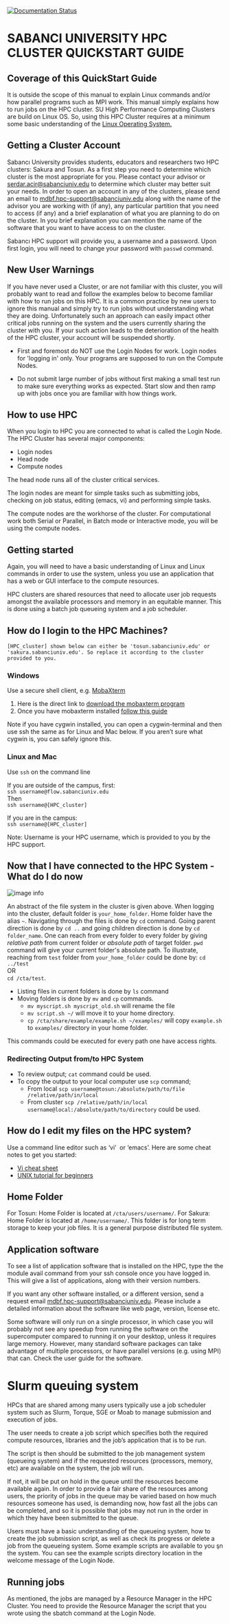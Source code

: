 [![Documentation Status](https://readthedocs.org/projects/su-hpc-tutorials/badge/?version=latest)](https://su-hpc-tutorials.readthedocs.io/en/latest/?badge=latest)
# SABANCI UNIVERSITY HPC CLUSTER QUICKSTART GUIDE

## Coverage of this QuickStart Guide

It is outside the scope of this manual to explain Linux commands and/or how parallel programs such as MPI work. This manual simply explains how to run jobs on the HPC cluster. SU High Performance Computing Clusters are build on Linux OS. So, using this HPC Cluster requires at a minimum some basic understanding of the [Linux Operating System.](https://www.google.com/url?q=http://en.wikipedia.org/wiki/Linux&sa=D&ust=1570008089847000)

## Getting a Cluster Account  

Sabancı University provides students, educators and researchers two HPC clusters: Sakura and Tosun. As a first step you need to determine which cluster is the most appropriate for you. Please contact your advisor or serdar.acir@sabanciuniv.edu to determine which cluster may better suit your needs.
In order to open an account in any of the clusters, please send an email to [mdbf.hpc-support@sabanciuniv.edu](mailto:mdbf.hpc-support@sabanciuniv.edu) along with the name of the advisor you are working with (if any), any particular partition that you need to access (if any) and a brief explanation of what you are planning to do on the cluster. In you brief explanation you can mention the name of the software that you want to have access to on the cluster. 

Sabancı HPC support will provide you, a username and a password. Upon first login, you will need to change your password with `passwd` command.
  
## New User Warnings

If you have never used a Cluster, or are not familiar with this cluster, you will probably want to read and follow the examples below to become familiar with how to run jobs on this HPC. It is a common practice by new users to ignore this manual and simply try to run jobs without understanding what they are doing. Unfortunately such an approach can easily impact other critical jobs running on the system and the users currently sharing the cluster with you. If your such action leads to the deterioration of the health of the HPC cluster, your account will be suspended shortly.

- First and foremost do NOT use the Login Nodes for work. Login nodes for 'logging in' only. Your programs are supposed to run on the Compute Nodes.

- Do not submit large number of jobs without first making a small test run to make sure everything works as expected. Start slow and then ramp up with jobs once you are familiar with how things work.

## How to use HPC

When you login to HPC you are connected to what is called the Login Node. The HPC Cluster has several major components:

*   Login nodes
*   Head node
*   Compute nodes

The head node runs all of the cluster critical services.

The login nodes are meant for simple tasks such as submitting jobs, checking on job status, editing (emacs, vi) and performing simple tasks.

The compute nodes are the workhorse of the cluster. For computational work both Serial or Parallel, in Batch mode or Interactive mode, you will be using the compute nodes.


## Getting started

Again, you will need to have a basic understanding of Linux and Linux commands in order to use the system, unless you use an application that has a web or GUI interface to the compute resources.

HPC clusters are shared resources that need to allocate user job requests amongst the available processors and memory in an equitable manner. This is done using a batch job queueing system and a job scheduler. 


## How do I login to the HPC Machines?
`[HPC_cluster] shown below can either be 'tosun.sabanciuniv.edu' or 'sakura.sabanciuniv.edu'. So replace it according to the cluster provided to you.`

### Windows
Use a secure shell client, e.g. [MobaXterm](https://www.google.com/url?q=https://mobaxterm.mobatek.net/features.html&sa=D&ust=1570008089849000)
1.  Here is the direct link to [download the mobaxterm program](https://www.google.com/url?q=http://mobaxterm.mobatek.net/download-home-edition.html&sa=D&ust=1570008089850000)
2.  Once you have mobaxterm installed [follow this guide](https://www.google.com/url?q=http://mobaxterm.mobatek.net/documentation.html&sa=D&ust=1570008089850000)

Note if you have cygwin installed, you can open a cygwin-terminal and then use ssh the same as for Linux and Mac below. If you aren’t sure what cygwin is, you can safely ignore this.

### Linux and Mac
Use `ssh` on the command line

If you are outside of the campus, first:  
`ssh username@flow.sabanciuniv.edu`  
Then  
`ssh username@[HPC_cluster]`  
  
If you are in the campus:  
`ssh username@[HPC_cluster]`

Note: Username is your HPC username, which is provided to you by the HPC support.

## Now that I have connected to the HPC System - What do I do now

![image info](folder_struct.png)

An abstract of the file system in the cluster is given above. When logging into the cluster, default folder is `your_home_folder`. Home folder have the alias `~`. Navigating through the files is done by `cd` command. Going parent direction is done by `cd ..` and going children direction is done by `cd folder_name`. One can reach from every folder to every folder by giving *relative path* from current folder or *absolute path* of target folder. `pwd` command will give your current folder's absolute path. To illustrate, reaching from `test` folder from `your_home_folder` could be done by:
`cd ../test`  
OR  
`cd /cta/test`.

- Listing files in current folders is done by `ls` command
- Moving folders is done by `mv` and `cp` commands.
  - `mv myscript.sh myscript_old.sh` will rename the file
  - `mv script.sh ~/` will move it to your home directory.
  - `cp /cta/share/example/example.sh ~/examples/` will copy `example.sh` to `examples/` directory in your home folder.  

This commands could be executed for every path one have access rights.

### Redirecting Output from/to HPC System

- To review output; `cat` command could be used.
- To copy the output to your local computer use `scp` command; 
    - From local `scp username@tosun:/absolute/path/to/file /relative/path/in/local`
    - From cluster `scp /relative/path/in/local username@local:/absolute/path/to/directory` could be used. 


## How do I edit my files on the HPC system?

Use a command line editor such as ‘vi’  or ‘emacs’. Here are some cheat notes to get you started:

*   [Vi cheat sheet](https://www.google.com/url?q=http://www.lagmonster.org/docs/vi.html&sa=D&ust=1570008089855000)
*   [UNIX tutorial for beginners](https://www.google.com/url?q=http://www.ee.surrey.ac.uk/Teaching/Unix/&sa=D&ust=1570008089855000)

## Home Folder
For Tosun: Home Folder is located at `/cta/users/username/`. 
For Sakura: Home Folder is located at `/home/username/`. 
This folder is for long term storage to keep your job files. It is a general purpose distributed file system.


## Application software

To see a list of application software that is installed on the HPC, type the the module avail command from your ssh console once you have logged in. This will give a list of applications, along with their version numbers.

If you want any other software installed, or a different version, send a request email [mdbf.hpc-support@sabanciuniv.edu](mailto:mdbf.hpc-support@sabanciuniv.edu). Please include a detailed information about the software like web page, version, license etc. 

Some software will only run on a single processor, in which case you will probably not see any speedup from running the software on the supercomputer compared to running it on your desktop, unless it requires large memory. However, many standard software packages can take advantage of multiple processors, or have parallel versions (e.g. using MPI) that can. Check the user guide for the software.


# Slurm queuing system

HPCs that are shared among many users typically use a job scheduler system such as Slurm, Torque, SGE or Moab to manage submission and execution of jobs. 

The user needs to create a job script which specifies both the required compute resources, libraries and the job’s application that is to be run.

The script is then should be submitted to the job management system (queueing system) and if the requested resources (processors, memory, etc) are available on the system, the job will run.

If not, it will be put on hold in the queue until the resources become available again. In order to provide a fair share of the resources among users, the priority of jobs in the queue may be varied based on how much resources someone has used, is demanding now, how fast all the jobs can be completed, and so it is possible that jobs may not run in the order in which they have been submitted to the queue.

Users must have a basic understanding of the queueing system, how to create the job submission script, as well as check its progress or delete a job from the queueing system. Some example scripts are available to you şn the system. You can see the example scripts directory location in the welcome message of the Login Node.

## Running jobs

As mentioned, the jobs are managed by a Resource Manager in the HPC Cluster. 
You need to provide the Resource Manager the script that you wrote using the sbatch command at the Login Node.





